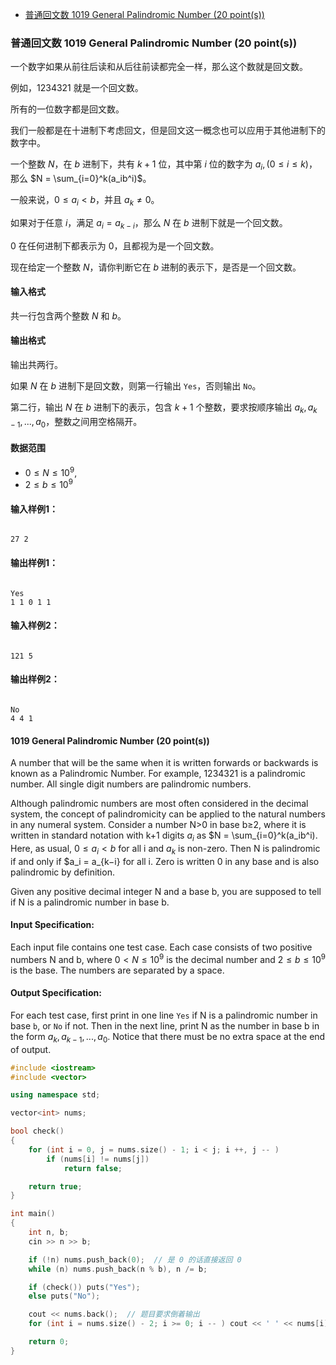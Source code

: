 
<!-- @import "[TOC]" {cmd="toc" depthFrom=3 depthTo=3 orderedList=false} -->

<!-- code_chunk_output -->

- [普通回文数 1019 General Palindromic Number (20 point(s))](#普通回文数-1019-general-palindromic-number-20-points)

<!-- /code_chunk_output -->

### 普通回文数 1019 General Palindromic Number (20 point(s))

<p>一个数字如果从前往后读和从后往前读都完全一样，那么这个数就是回文数。</p>

例如，$1234321$ 就是一个回文数。

<p>所有的一位数字都是回文数。</p>

<p>我们一般都是在十进制下考虑回文，但是回文这一概念也可以应用于其他进制下的数字中。</p>

一个整数 $N$，在 $b$ 进制下，共有 $k+1$ 位，其中第 $i$ 位的数字为 $a_i,(0 \le i \le k)$，那么 $N = \sum_{i=0}^k(a_ib^i)$。

一般来说，$0 \le a_i < b$，并且 $a_k \neq 0$。

如果对于任意 $i$，满足 $a_i = a_{k-i}$，那么 $N$ 在 $b$ 进制下就是一个回文数。

$0$ 在任何进制下都表示为 $0$，且都视为是一个回文数。

现在给定一个整数 $N$，请你判断它在 $b$ 进制的表示下，是否是一个回文数。

<h4>输入格式</h4>

共一行包含两个整数 $N$ 和 $b$。

<h4>输出格式</h4>

<p>输出共两行。</p>

如果 $N$ 在 $b$ 进制下是回文数，则第一行输出 <code>Yes</code>，否则输出 <code>No</code>。

第二行，输出 $N$ 在 $b$ 进制下的表示，包含 $k+1$ 个整数，要求按顺序输出 $a_k,a_{k-1},...,a_0$，整数之间用空格隔开。

<h4>数据范围</h4>

- $0 \le N \le 10^9$,
- $2 \le b \le 10^9$

<h4>输入样例1：</h4>

<pre><code>
27 2
</code></pre>

<h4>输出样例1：</h4>

<pre><code>
Yes
1 1 0 1 1
</code></pre>

<h4>输入样例2：</h4>

<pre><code>
121 5
</code></pre>

<h4>输出样例2：</h4>

<pre><code>
No
4 4 1
</code></pre>

#### 1019 General Palindromic Number (20 point(s))
A number that will be the same when it is written forwards or backwards is known as a Palindromic Number. For example, 1234321 is a palindromic number. All single digit numbers are palindromic numbers.

Although palindromic numbers are most often considered in the decimal system, the concept of palindromicity can be applied to the natural numbers in any numeral system. Consider a number N>0 in base b≥2, where it is written in standard notation with k+1 digits $a_i$ as $N = \sum_{i=0}^k(a_ib^i). Here, as usual, $0≤a_i < b$ for all i and $a_k$ is non-zero. Then N is palindromic if and only if $a_i = a_{k−i} for all i. Zero is written 0 in any base and is also palindromic by definition.

Given any positive decimal integer N and a base b, you are supposed to tell if N is a palindromic number in base b.

#### Input Specification:
Each input file contains one test case. Each case consists of two positive numbers N and b, where $0<N≤10^9$ is the decimal number and $2≤b≤10^9$ is the base. The numbers are separated by a space.

#### Output Specification:
For each test case, first print in one line `Yes` if N is a palindromic number in base `b`, or `No` if not. Then in the next line, print N as the number in base b in the form $a_k,a_{k-1},...,a_0$. Notice that there must be no extra space at the end of output.

```cpp
#include <iostream>
#include <vector>

using namespace std;

vector<int> nums;

bool check()
{
    for (int i = 0, j = nums.size() - 1; i < j; i ++, j -- )
        if (nums[i] != nums[j])
            return false;

    return true;
}

int main()
{
    int n, b;
    cin >> n >> b;

    if (!n) nums.push_back(0);  // 是 0 的话直接返回 0
    while (n) nums.push_back(n % b), n /= b;

    if (check()) puts("Yes");
    else puts("No");

    cout << nums.back();  // 题目要求倒着输出
    for (int i = nums.size() - 2; i >= 0; i -- ) cout << ' ' << nums[i];

    return 0;
}
```
